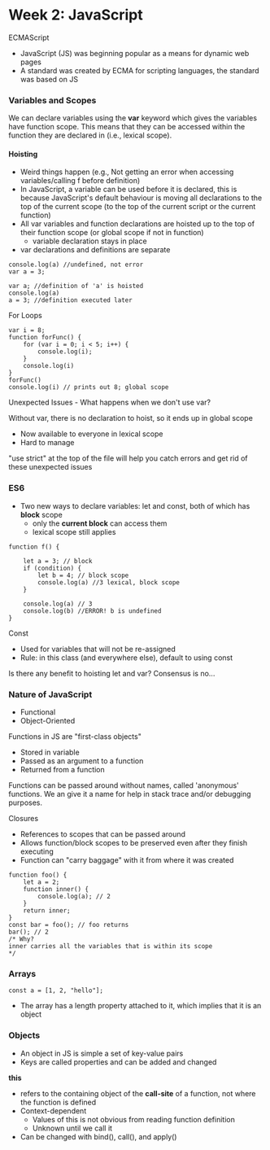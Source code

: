 # Week 2: JavaScript

ECMAScript

* JavaScript \(JS\) was beginning popular as a means for dynamic web pages
* A standard was created by ECMA for scripting languages, the standard was based on JS

### Variables and Scopes

We can declare variables using the **var** keyword which gives the variables have function scope. This means that they can be accessed within the function they are declared in \(i.e., lexical scope\).

#### Hoisting

* Weird things happen \(e.g., Not getting an error when accessing variables/calling f before definition\)
* In JavaScript, a variable can be used before it is declared, this is because JavaScript's default behaviour is moving all declarations to the top of the current scope \(to the top of the current script or the current function\)
* All var variables and function declarations are hoisted up to the top of their function scope \(or global scope if not in function\)
  * variable declaration stays in place
* var declarations and definitions are separate

```text
console.log(a) //undefined, not error
var a = 3;

var a; //definition of 'a' is hoisted
console.log(a)
a = 3; //definition executed later
```

For Loops

```text
var i = 8;
function forFunc() {
    for (var i = 0; i < 5; i++) {
        console.log(i);
    }
    console.log(i)
}
forFunc()
console.log(i) // prints out 8; global scope
```

Unexpected Issues - What happens when we don't use var?

Without var, there is no declaration to hoist, so it ends up in global scope

* Now available to everyone in lexical scope
* Hard to manage

"use strict" at the top of the file will help you catch errors and get rid of these unexpected issues

### ES6

* Two new ways to declare variables: let and const, both of which has **block** scope 
  * only the **current block** can access them
  * lexical scope still applies

```text
function f() {

    let a = 3; // block
    if (condition) {
        let b = 4; // block scope
        console.log(a) //3 lexical, block scope
    }  
     
    console.log(a) // 3
    console.log(b) //ERROR! b is undefined
}
```

Const

* Used for variables that will not be re-assigned
* Rule: in this class \(and everywhere else\), default to using const

Is there any benefit to hoisting let and var? Consensus is no...

### Nature of JavaScript

* Functional 
* Object-Oriented

Functions in JS are "first-class objects"

* Stored in variable
* Passed as an argument to a function
* Returned from a function

Functions can be passed around without names, called 'anonymous' functions. We an give it a name for help in stack trace and/or debugging purposes.

Closures

* References to scopes that can be passed around
* Allows function/block scopes to be preserved even after they finish executing
* Function can "carry baggage" with it from where it was created

```text
function foo() {
    let a = 2;
    function inner() {
        console.log(a); // 2
    }
    return inner;
}
const bar = foo(); // foo returns
bar(); // 2
/* Why?
inner carries all the variables that is within its scope
*/
```

### Arrays

```text
const a = [1, 2, "hello"];
```

* The array has a length property attached to it, which implies that it is an object

### Objects

* An object in JS is simple a set of key-value pairs
* Keys are called properties and can be added and changed

**this**

* refers to the containing object of the **call-site** of a function, not where the function is defined
* Context-dependent
  * Values of this is not obvious from reading function definition
  * Unknown until we call it
* Can be changed with bind\(\), call\(\), and apply\(\)

